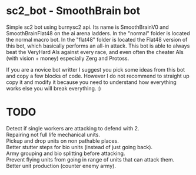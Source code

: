 # sc2_bot - SmoothBrain bot

Simple sc2 bot using burnysc2 api.
Its name is SmoothBrainV0 and SmoothBrainFlat48 on the ai arena ladders.
In the "normal" folder is located the normal macro bot. In the "flat48" folder is located the Flat48 version of this bot, which basically performs an all-in attack.
This bot is able to always beat the VeryHard AIs against every race, and even often the cheater AIs (with vision + money) especially Zerg and Protoss.

If you are a novice bot writter I suggest you pick some ideas from this bot and copy a few blocks of code. However I do not recommend to straight up copy it and modify it because you need to understand how everything works else you will break everything. :)

# TODO

Detect if single workers are attacking to defend with 2.<br/>
Repairing not full life mechanical units.<br/>
Pickup and drop units on non pathable places.<br/>
Better stutter steps for bio units (instead of just going back).<br/>
Army grouping and bio splitting before attacking.<br/>
Prevent flying units from going in range of units that can attack them.<br/>
Better unit production (counter enemy army).<br/>
